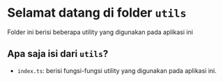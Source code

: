 # Selamat datang di folder `utils`

Folder ini berisi beberapa utility yang digunakan pada aplikasi ini

## Apa saja isi dari `utils`?
- `index.ts`: berisi fungsi-fungsi utility yang digunakan pada aplikasi ini.